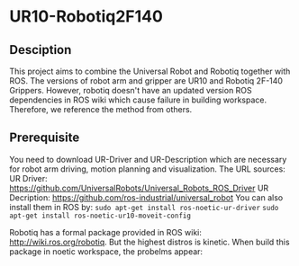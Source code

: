 # UR10-Robotiq2F140
## Desciption
This project aims to combine the Universal Robot and Robotiq together with ROS. The versions of robot arm and gripper are UR10 and Robotiq 2F-140 Grippers.
However, robotiq doesn't have an updated version ROS dependencies in ROS wiki which cause failure in building workspace. Therefore, we reference the method from others.
## Prerequisite
You need to download UR-Driver and UR-Description which are necessary for robot arm driving, motion planning and visualization.
The URL sources:
UR Driver: https://github.com/UniversalRobots/Universal_Robots_ROS_Driver
UR Decription: https://github.com/ros-industrial/universal_robot
You can also install them in ROS by:
```sudo apt-get install ros-noetic-ur-driver```
```sudo apt-get install ros-noetic-ur10-moveit-config```

Robotiq has a formal package provided in ROS wiki: http://wiki.ros.org/robotiq. But the highest distros is kinetic. When build this package in noetic workspace, the probelms appear:
